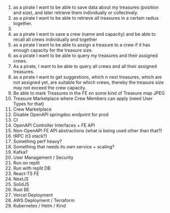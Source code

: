 1. as a pirate I want to be able to save data about my treasures (position and size), and later retrieve them individually or collectively.
2. as a pirate I want to be able to retrieve all treasures in a certain radius together.
3. 
4. as a pirate I want to save a crew (name and capacity) and be able to recall all crews individually and together
5. as a pirate I want to be able to assign a treasure to a crew if it has enough capacity for the treasure size.
6. as a pirate I want to be able to query my treasures and their assigned crews.
7. As a pirate, I want to be able to query all crews and all their assigned treasures.
8. as a pirate I want to get suggestions, which n next treasures, which are not assigned yet, are suitable for which crews, thereby the treasure size may not exceed the crew capacity.
9. Be able to mark Treasures in the FE on some kind of Treasure map JPEG
10. Treasure Marketplace where Crew Members can apply (need User Types for that)
11. Crew Marketplace
12. Disable OpenAPI springdoc endpoint for prod
13. CI
14. OpenAPI Controller Interfaces + FE API
15. Non-OpenAPI FE API abstractions (what is being used other than that?)
16. tRPC (t3 stack?)
17. Something perf heavy?
18. Something that needs its own service + scaling?
19. Kafka?
20. User Management / Security
21. Run on replit
22. Run with replit DB
23. React-TS FE
24. NextJS
25. SolidJS
26. Rust BE
27. Vercel Deployment
28. AWS Deployment / Terraform
29. Kubernetes / Helm / Kind